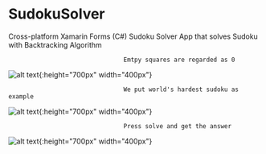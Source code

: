 # SudokuSolver
Cross-platform Xamarin Forms (C#) Sudoku Solver App that solves Sudoku with Backtracking Algorithm

                                    Emtpy squares are regarded as 0 
![alt text](https://github.com/unobatbayar/sudokusolver/blob/master/readme-images/initial.png){:height="700px" width="400px"}

                                    We put world's hardest sudoku as example
![alt text](https://github.com/unobatbayar/sudokusolver/blob/master/readme-images/hardest_problem.png){:height="700px" width="400px"}

                                    Press solve and get the answer
![alt text](https://github.com/unobatbayar/sudokusolver/blob/master/readme-images/solved.png){:height="700px" width="400px"}

